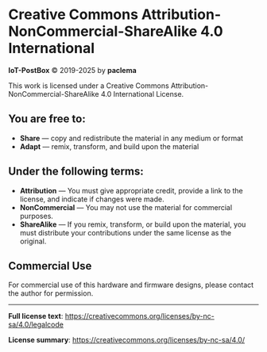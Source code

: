 # Creative Commons Attribution-NonCommercial-ShareAlike 4.0 International

**IoT-PostBox** © 2019-2025 by **paclema**

This work is licensed under a Creative Commons Attribution-NonCommercial-ShareAlike 4.0 International License.

## You are free to:

- **Share** — copy and redistribute the material in any medium or format
- **Adapt** — remix, transform, and build upon the material

## Under the following terms:

- **Attribution** — You must give appropriate credit, provide a link to the license, and indicate if changes were made.
- **NonCommercial** — You may not use the material for commercial purposes.
- **ShareAlike** — If you remix, transform, or build upon the material, you must distribute your contributions under the same license as the original.

## Commercial Use

For commercial use of this hardware and firmware designs, please contact the author for permission.

---

**Full license text**: https://creativecommons.org/licenses/by-nc-sa/4.0/legalcode

**License summary**: https://creativecommons.org/licenses/by-nc-sa/4.0/